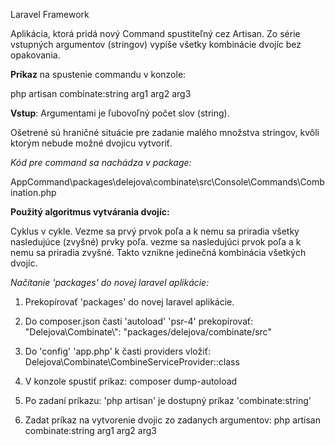 Laravel Framework

Aplikácia, ktorá pridá nový Command spustiteľný cez Artisan.
Zo série vstupných argumentov (stringov) vypíše všetky kombinácie dvojíc bez opakovania.


**Príkaz** na spustenie commandu v konzole:

php artisan combinate:string arg1 arg2 arg3


**Vstup**: Argumentami je ľubovoľný počet slov (string). 

Ošetrené sú hraničné situácie pre zadanie malého množstva stringov, kvôli ktorým nebude možné dvojicu vytvoriť.


*Kód pre command sa nachádza v package:*

AppCommand\packages\delejova\combinate\src\Console\Commands\Combination.php


**Použitý algoritmus vytvárania dvojíc:**

Cyklus v cykle. Vezme sa prvý prvok poľa a k nemu sa priradia všetky nasledujúce (zvyšné) prvky poľa.
vezme sa nasledujúci prvok poľa a k nemu sa priradia zvyšné. 
Takto vznikne jedinečná kombinácia všetkých dvojíc.


*Načítanie 'packages' do novej laravel aplikácie:*

1. Prekopírovať 'packages' do novej laravel aplikácie.

2. Do composer.json časti 'autoload' 'psr-4' prekopírovať: "Delejova\\Combinate\\": "packages/delejova/combinate/src"

3. Do 'config' 'app.php' k časti providers vložiť:         Delejova\Combinate\CombineServiceProvider::class

4. V konzole spustiť príkaz: composer dump-autoload

5. Po zadaní príkazu: 'php artisan' je dostupný príkaz 'combinate:string'

6. Zadat príkaz na vytvorenie dvojic zo zadanych argumentov: php artisan combinate:string arg1 arg2 arg3
